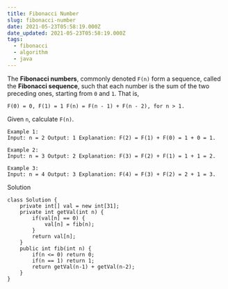 ```yaml
---
title: Fibonacci Number
slug: fibonacci-number
date: 2021-05-23T05:58:19.000Z
date_updated: 2021-05-23T05:58:19.000Z
tags: 
  - fibonacci
  - algorithm
  - java
---
```


The **Fibonacci numbers**, commonly denoted `F(n)` form a sequence, called the **Fibonacci sequence**, such that each number is the sum of the two preceding ones, starting from `0` and `1`. That is,

    F(0) = 0, F(1) = 1 F(n) = F(n - 1) + F(n - 2), for n > 1.

Given `n`, calculate `F(n)`.

    Example 1:
    Input: n = 2 Output: 1 Explanation: F(2) = F(1) + F(0) = 1 + 0 = 1.
    
    Example 2:
    Input: n = 3 Output: 2 Explanation: F(3) = F(2) + F(1) = 1 + 1 = 2.
    
    Example 3:
    Input: n = 4 Output: 3 Explanation: F(4) = F(3) + F(2) = 2 + 1 = 3.

Solution

    class Solution {
        private int[] val = new int[31];
        private int getVal(int n) {
            if(val[n] == 0) {
                val[n] = fib(n);
            }
            return val[n];
        }
        public int fib(int n) {
            if(n <= 0) return 0;
            if(n == 1) return 1;
            return getVal(n-1) + getVal(n-2);
        }
    }
